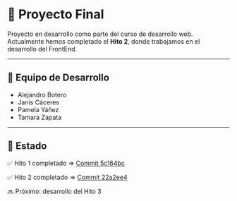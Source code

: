 # 🧠 Proyecto Final

Proyecto en desarrollo como parte del curso de desarrollo web.  
Actualmente hemos completado el **Hito 2**, donde trabajamos en el desarrollo del FrontEnd.

---

## 👥 Equipo de Desarrollo

- Alejandro Botero
- Janis Cáceres
- Pamela Yáñez
- Tamara Zapata

---

## 🚧 Estado

✅ Hito 1 completado => [Commit 5c164bc](https://github.com/albotero/bark-and-purr/commit/5c164bc321e0fd1f4f1eac3b9411a8ed41c7df38)

✅ Hito 2 completado => [Commit 22a2ee4](https://github.com/albotero/bark-and-purr/commit/22a2ee4080373fbb7c25d44a6872a4a50add80c5)

🔜 Próximo: desarrollo del Hito 3
